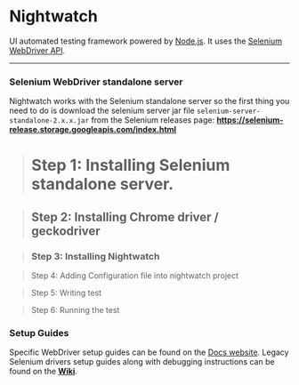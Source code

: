# Nightwatch

UI automated testing framework powered by [Node.js](http://nodejs.org/). It uses the [Selenium WebDriver API](https://github.com/SeleniumHQ/selenium/wiki/JsonWireProtocol).

***

### Selenium WebDriver standalone server
Nightwatch works with the Selenium standalone server so the first thing you need to do is download the selenium server jar file `selenium-server-standalone-2.x.x.jar` from the Selenium releases page:
**https://selenium-release.storage.googleapis.com/index.html**


> # Step 1: Installing Selenium standalone server.

> ## Step 2: Installing Chrome driver / geckodriver

> ### Step 3: Installing Nightwatch

> Step 4: Adding Configuration file into nightwatch project

> Step 5: Writing test

> Step 6: Running the test




### Setup Guides
Specific WebDriver setup guides can be found on the [Docs website](http://nightwatchjs.org/getingstarted#browser-drivers-setup). 
Legacy Selenium drivers setup guides along with debugging instructions can be found on the [**Wiki**](https://github.com/nightwatchjs/nightwatch/wiki).


